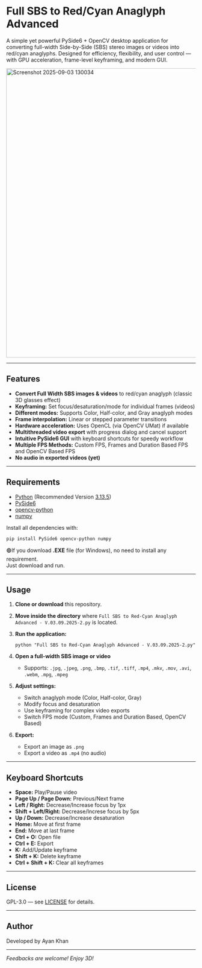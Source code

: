 # Full SBS to Red/Cyan Anaglyph Advanced

A simple yet powerful PySide6 + OpenCV desktop application for converting full-width Side-by-Side (SBS) stereo images or videos into red/cyan anaglyphs. Designed for efficiency, flexibility, and user control — with GPU acceleration, frame-level keyframing, and modern GUI.

<img width="1366" height="768" alt="Screenshot 2025-09-03 130034" src="https://github.com/user-attachments/assets/24e4eb1c-600b-4026-ac1c-a0b0ed4b9f0d" />

---

## Features

- **Convert Full Width SBS images & videos** to red/cyan anaglyph (classic 3D glasses effect)
- **Keyframing:** Set focus/desaturation/mode for individual frames (videos)
- **Different modes:** Supports Color, Half-color, and Gray anaglyph modes
- **Frame interpolation:** Linear or stepped parameter transitions
- **Hardware acceleration:** Uses OpenCL (via OpenCV UMat) if available
- **Multithreaded video export** with progress dialog and cancel support
- **Intuitive PySide6 GUI** with keyboard shortcuts for speedy workflow
- **Multiple FPS Methods:** Custom FPS, Frames and Duration Based FPS and OpenCV Based FPS
- **No audio in exported videos (yet)**

---

## Requirements

- [Python](https://www.python.org/downloads/) (Recommended Version [3.13.5](https://www.python.org/downloads/release/python-3135/))
- [PySide6](https://pypi.org/project/PySide6/)
- [opencv-python](https://pypi.org/project/opencv-python/)
- [numpy](https://pypi.org/project/numpy/)

Install all dependencies with:

```
pip install PySide6 opencv-python numpy
```
🟢If you download **.EXE** file (for Windows), no need to install any requirement.  
Just download and run.

---

## Usage

1. **Clone or download** this repository.
2. **Move inside the directory** where `Full SBS to Red-Cyan Anaglyph Advanced - V.03.09.2025-2.py` is located.
3. **Run the application:**

   ```
   python "Full SBS to Red-Cyan Anaglyph Advanced - V.03.09.2025-2.py"
   ```

4. **Open a full-width SBS image or video**
   - Supports: `.jpg`, `.jpeg`, `.png`, `.bmp`, `.tif`, `.tiff`, `.mp4`, `.mkv`, `.mov`, `.avi`, `.webm`, `.mpg`, `.mpeg`

5. **Adjust settings:**
   - Switch anaglyph mode (Color, Half-color, Gray)
   - Modify focus and desaturation
   - Use keyframing for complex video exports
   - Switch FPS mode (Custom, Frames and Duration Based, OpenCV Based)

6. **Export:**
   - Export an image as `.png`
   - Export a video as `.mp4` (no audio)

---

## Keyboard Shortcuts

- **Space:** Play/Pause video
- **Page Up / Page Down:** Previous/Next frame
- **Left / Right:** Decrease/Increase focus by 1px
- **Shift + Left/Right:** Decrease/Increse focus by 5px
- **Up / Down:** Decrease/Increase desaturation
- **Home:** Move at first frame
- **End:** Move at last frame
- **Ctrl + O:** Open file
- **Ctrl + E:** Export
- **K:** Add/Update keyframe
- **Shift + K:** Delete keyframe
- **Ctrl + Shift + K:** Clear all keyframes

---

## License

GPL-3.0 — see [LICENSE](LICENSE) for details.

---

## Author

Developed by Ayan Khan  

---

*Feedbacks are welcome! Enjoy 3D!*
